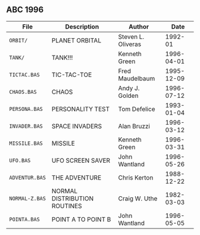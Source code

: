 ABC 1996
--------

| File           | Description                   | Author             | Date
|----------------|-------------------------------|--------------------|--------------
| `ORBIT/`       | PLANET ORBITAL                | Steven L. Oliveras | 1992-01
| `TANK/`        | TANK!!!                       | Kenneth Green      | 1996-04-01
| `TICTAC.BAS`   | TIC-TAC-TOE                   | Fred Maudelbaum    | 1995-12-09
| `CHAOS.BAS`    | CHAOS                         | Andy J. Golden     | 1996-07-12
| `PERSONA.BAS`  | PERSONALITY TEST              | Tom Defelice       | 1993-01-04
| `INVADER.BAS`  | SPACE INVADERS                | Alan Bruzzi        | 1996-03-12
| `MISSILE.BAS`  | MISSILE                       | Kenneth Green      | 1996-03-31
| `UFO.BAS`      | UFO SCREEN SAVER              | John Wantland      | 1996-05-26
| `ADVENTUR.BAS` | THE ADVENTURE                 | Chris Kerton       | 1988-12-22
| `NORMAL-Z.BAS` | NORMAL DISTRIBUTION ROUTINES  | Craig W. Uthe      | 1982-03-03
| `POINTA.BAS`   | POINT A TO POINT B            | John Wantland      | 1996-05-05
